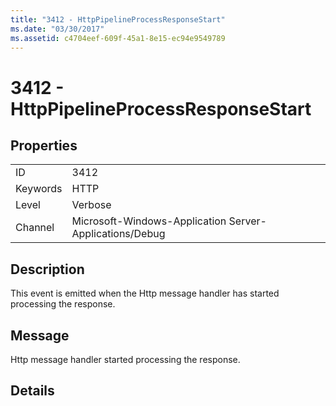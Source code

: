 ```yaml
---
title: "3412 - HttpPipelineProcessResponseStart"
ms.date: "03/30/2017"
ms.assetid: c4704eef-609f-45a1-8e15-ec94e9549789
---
```

# 3412 - HttpPipelineProcessResponseStart
## Properties  
  
|||  
|-|-|  
|ID|3412|  
|Keywords|HTTP|  
|Level|Verbose|  
|Channel|Microsoft-Windows-Application Server-Applications/Debug|  
  
## Description  
 This event is emitted when the Http message handler has started processing the response.  
  
## Message  
 Http message handler started processing the response.  
  
## Details
